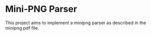 # Mini-PNG Parser
This project aims to implement a minipng parser as described in the minipng.pdf file.